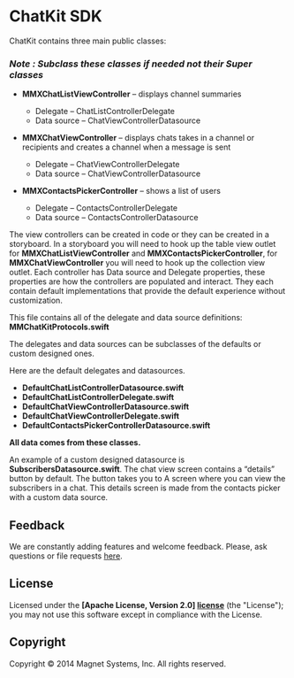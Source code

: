 # ChatKit SDK

ChatKit contains three main public classes:

### *Note : Subclass these classes if needed not their Super classes*

* **MMXChatListViewController** – displays channel summaries
    * Delegate – ChatListControllerDelegate
    * Data source – ChatViewControllerDatasource


* **MMXChatViewController** – displays chats takes in a channel or recipients and creates a channel when a message is sent
    * Delegate – ChatViewControllerDelegate
    * Data source – ChatViewControllerDatasource

* **MMXContactsPickerController** – shows a list of users
    * Delegate – ContactsControllerDelegate
    * Data source – ContactsControllerDatasource


The view controllers can be created in code or they can be created in a storyboard. In a storyboard you will need to hook up the table view outlet for **MMXChatListViewController** and **MMXContactsPickerController**, for **MMXChatViewController** you will need to hook up the collection view outlet.
Each controller has Data source and Delegate properties, these properties are how the controllers are populated and interact. They each contain default implementations that provide the default experience without customization. 

This file contains all of the delegate and data source definitions: **MMChatKitProtocols.swift**

The delegates and data sources can be subclasses of the defaults or custom designed ones.

Here are the default delegates and datasources.

* **DefaultChatListControllerDatasource.swift**
* **DefaultChatListControllerDelegate.swift**
* **DefaultChatViewControllerDatasource.swift**
* **DefaultChatViewControllerDelegate.swift**
* **DefaultContactsPickerControllerDatasource.swift**


**All data comes from these classes.**

An example of a custom designed datasource is **SubscribersDatasource.swift**.
The chat view screen contains a “details” button by default. The button takes you to 
A screen where you can view the subscribers in a chat. This details screen is made from the contacts picker with a custom data source.  

## Feedback

We are constantly adding features and welcome feedback. 
Please, ask questions or file requests [here](https://github.com/magnetsystems/message-samples-ios/issues).

## License

Licensed under the **[Apache License, Version 2.0] [license]** (the "License");
you may not use this software except in compliance with the License.

## Copyright

Copyright © 2014 Magnet Systems, Inc. All rights reserved.

[website]: http://www.magnet.com/
[techdoc]: https://www.magnet.com/documentation-home/
[license]: http://www.apache.org/licenses/LICENSE-2.0

